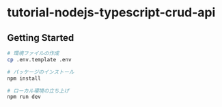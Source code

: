 # tutorial-nodejs-typescript-crud-api

## Getting Started

```sh
# 環境ファイルの作成
cp .env.template .env

# パッケージのインストール
npm install

# ローカル環境の立ち上げ
npm run dev
```
